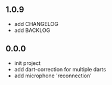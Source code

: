 ## 1.0.9

- add CHANGELOG
- add BACKLOG


## 0.0.0

- init project
- add dart-correction for multiple darts
- add microphone 'reconnection'